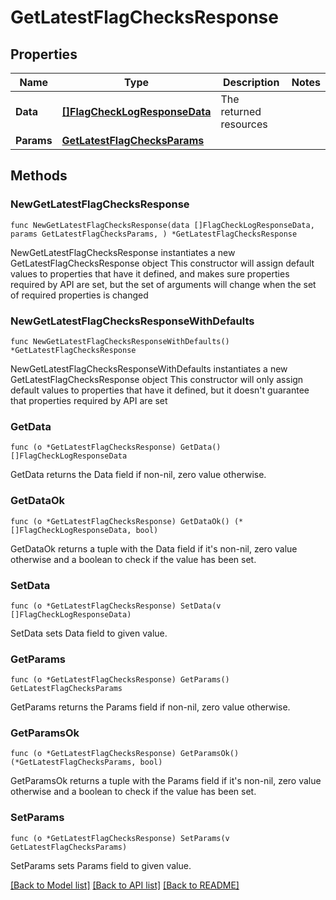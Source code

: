 # GetLatestFlagChecksResponse

## Properties

Name | Type | Description | Notes
------------ | ------------- | ------------- | -------------
**Data** | [**[]FlagCheckLogResponseData**](FlagCheckLogResponseData.md) | The returned resources | 
**Params** | [**GetLatestFlagChecksParams**](GetLatestFlagChecksParams.md) |  | 

## Methods

### NewGetLatestFlagChecksResponse

`func NewGetLatestFlagChecksResponse(data []FlagCheckLogResponseData, params GetLatestFlagChecksParams, ) *GetLatestFlagChecksResponse`

NewGetLatestFlagChecksResponse instantiates a new GetLatestFlagChecksResponse object
This constructor will assign default values to properties that have it defined,
and makes sure properties required by API are set, but the set of arguments
will change when the set of required properties is changed

### NewGetLatestFlagChecksResponseWithDefaults

`func NewGetLatestFlagChecksResponseWithDefaults() *GetLatestFlagChecksResponse`

NewGetLatestFlagChecksResponseWithDefaults instantiates a new GetLatestFlagChecksResponse object
This constructor will only assign default values to properties that have it defined,
but it doesn't guarantee that properties required by API are set

### GetData

`func (o *GetLatestFlagChecksResponse) GetData() []FlagCheckLogResponseData`

GetData returns the Data field if non-nil, zero value otherwise.

### GetDataOk

`func (o *GetLatestFlagChecksResponse) GetDataOk() (*[]FlagCheckLogResponseData, bool)`

GetDataOk returns a tuple with the Data field if it's non-nil, zero value otherwise
and a boolean to check if the value has been set.

### SetData

`func (o *GetLatestFlagChecksResponse) SetData(v []FlagCheckLogResponseData)`

SetData sets Data field to given value.


### GetParams

`func (o *GetLatestFlagChecksResponse) GetParams() GetLatestFlagChecksParams`

GetParams returns the Params field if non-nil, zero value otherwise.

### GetParamsOk

`func (o *GetLatestFlagChecksResponse) GetParamsOk() (*GetLatestFlagChecksParams, bool)`

GetParamsOk returns a tuple with the Params field if it's non-nil, zero value otherwise
and a boolean to check if the value has been set.

### SetParams

`func (o *GetLatestFlagChecksResponse) SetParams(v GetLatestFlagChecksParams)`

SetParams sets Params field to given value.



[[Back to Model list]](../README.md#documentation-for-models) [[Back to API list]](../README.md#documentation-for-api-endpoints) [[Back to README]](../README.md)


